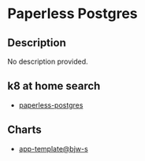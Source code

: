 # Paperless Postgres

## Description

No description provided.

## k8 at home search

- [paperless-postgres](https://nanne.dev/k8s-at-home-search/#/paperless-postgres)

## Charts

- [app-template@bjw-s](https://bjw-s.github.io/helm-charts/)
